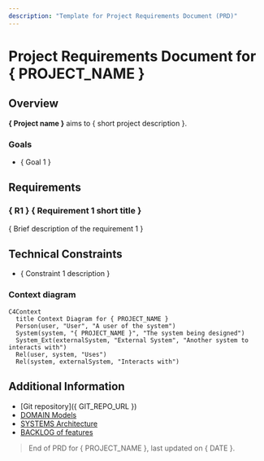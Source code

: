```yaml
---
description: "Template for Project Requirements Document (PRD)"
---
```


# Project Requirements Document for { PROJECT_NAME }

## Overview

<!-- Questions to consider:
 - What business problem does it solve?
 - Who is it for?
 - What is the expected benefit? -->

**{ Project name }** aims to { short project description }.

### Goals

<!--
  Write between 1 and 5 goals that describe the desired outcomes of the project.
-->

- { Goal 1 }

## Requirements

<!-- Questions to consider:
- What actions should the user be able to perform?
- What validations or business rules must be met?
- What are the performance, availability, and security expectations?
- Must it comply with any technical or legal standards? -->

<!--
  Write between 1 and 9 (ideally 3 to 5) requirements that describe the expected behavior of the system.
  Use the format R1, R2, etc. to name each requirement.
-->

### { R1 } { Requirement 1 short title }

{ Brief description of the requirement 1 }

## Technical Constraints

<!-- Questions to consider:
 - Which external or legacy systems must be integrated?
 - Are there any imposed Language, framework, and database decisions as constraints?
 -->

- { Constraint 1 description }

<!-- Draw the system-context diagram 
- Follow the C4 model. 
- Use the next as an example:
 -->

### Context diagram

```mermaid
C4Context
  title Context Diagram for { PROJECT_NAME }
  Person(user, "User", "A user of the system")
  System(system, "{ PROJECT_NAME }", "The system being designed")
  System_Ext(externalSystem, "External System", "Another system to interacts with")
  Rel(user, system, "Uses")
  Rel(system, externalSystem, "Interacts with")
```

## Additional Information

<!-- Add any additional information that is relevant to the project, such as links to design documents, user stories, or other resources. -->

- [Git repository]({ GIT_REPO_URL })
- [DOMAIN Models](./DOMAIN.md)
- [SYSTEMS Architecture](./SYSTEMS.md)
- [BACKLOG of features](./BACKLOG.md)

> End of PRD for { PROJECT_NAME }, last updated on { DATE }.
